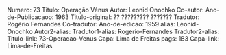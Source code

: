 Numero: 73
Titulo: Operação Vénus
Autor: Leonid Onochko
Co-autor: 
Ano-de-Publicacaoo: 1963
Titulo-original: ?? ????????? ???????
Tradutor: Rogério Fernandes
Co-tradutor: 
Ano-de-edicao: 1959
alias: Leonid-Onochko
Autor2-alias: 
Tradutor1-alias: Rogerio-Fernandes
Tradutor2-alias: 
Titulo-link: 73-Operacao-Venus
Capa: Lima de Freitas
pags: 183
Capa-link: Lima-de-Freitas